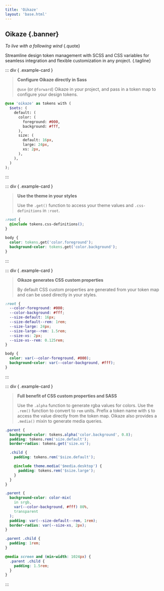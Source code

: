 ```yaml
---
title: 'Oikaze'
layout: 'base.html'
---
```


## Oikaze {.banner}

_To live with a following wind_ {.quote}

Streamline design token management with SCSS and CSS variables for seamless integration and flexible customization in any project. {.tagline}

::: div { .example-card }

> **Configure Oikaze directly in Sass**
>
> `@use` (or `@forward`) Oikaze in your project, and pass in a token map to configure your design tokens.

```scss
@use 'oikaze' as tokens with (
  $sets: (
    default: (
      color: (
        foreground: #000,
        background: #fff,
      ),
      size: (
        default: 16px,
        large: 24px,
        xs: 2px,
      ),
    ),
  )
);
```

:::

::: div { .example-card }

> **Use the theme in your styles**
>
> Use the `.get()` function to access your theme values and `.css-definitions` in `:root`.

```css
:root {
  @include tokens.css-definitions();
}

body {
  color: tokens.get('color.foreground');
  background-color: tokens.get('color.background');
}
```

:::

::: div { .example-card }

> **Oikaze generates CSS custom properties**
>
> By default CSS custom properties are generated from your token map and can be used directly in your styles.

```css
:root {
  --color-foreground: #000;
  --color-background: #fff;
  --size-default: 16px;
  --size-default--rem: 1rem;
  --size-large: 24px;
  --size-large--rem: 1.5rem;
  --size-xs: 2px;
  --size-xs--rem: 0.125rem;
}

body {
  color: var(--color-foreground, #000);
  background-color: var(--color-background, #fff);
}
```

:::

::: div { .example-card }

> **Full benefit of CSS custom properties and SASS**
>
> Use the `.alpha` function to generate rgba values for colors.
> Use the `.rem()` function to convert to `rem` units.
> Prefix a token name with `$` to access the value directly from the token map.
> Oikaze also provides a `.media()` mixin to generate media queries.

```scss
.parent {
  background-color: tokens.alpha('color.background', 0.8);
  padding: tokens.rem('size.default');
  border-radius: tokens.get('size.xs');

  .child {
    padding: tokens.rem('$size.default');

    @include theme.media('$media.desktop') {
      padding: tokens.rem('$size.large');
    }
  }
}
```

```css
.parent {
  background-color: color-mix(
    in srgb,
    var(--color-background, #fff) 80%,
    transparent
  );
  padding: var(--size-default--rem, 1rem);
  border-radius: var(--size-xs, 2px);
}

.parent .child {
  padding: 1rem;
}

@media screen and (min-width: 1024px) {
  .parent .child {
    padding: 1.5rem;
  }
}
```

:::
